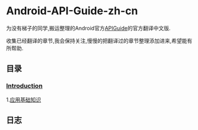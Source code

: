 # Android-API-Guide-zh-cn

为没有梯子的同学,搬运整理的Android官方[APIGuide](http://developer.android.com/intl/zh-cn/guide/)的官方翻译中文版.  

收集已经翻译的章节,我会保持关注,慢慢的把翻译过的章节整理添加进来,希望能有所帮助.  

## 目录


### [Introduction](./Introduction)
1.[应用基础知识](./Introduction/应用基础知识.md)



## 日志


